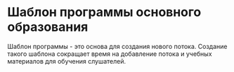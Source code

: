 # Шаблон программы основного образования

Шаблон программы - это основа для создания нового потока. Создание такого шаблона сокращает время на добавление потока и учебных материалов для обучения слушателей.

